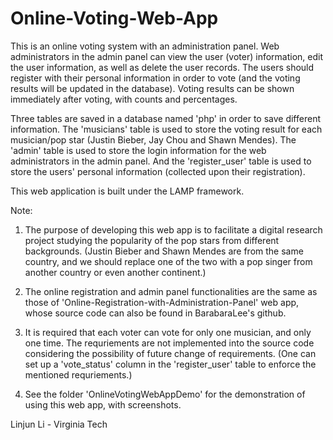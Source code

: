 # Online-Voting-Web-App

This is an online voting system with an administration panel. Web administrators in the admin panel can view the user (voter) information, edit the user information, as well as delete the user records.
The users should register with their personal information in order to vote (and the voting results will be updated in the database). Voting results can be shown immediately after voting, with counts and percentages. 

Three tables are saved in a database named 'php' in order to save different information. The 'musicians' table is used to store the voting result for each musician/pop star (Justin Bieber, Jay Chou and Shawn Mendes). The 'admin' table is used to store the login information for the web administrators in the admin panel. And the 'register_user' table is used to store the users' personal information (collected upon their registration).

This web application is built under the LAMP framework.

Note: 

1. The purpose of developing this web app is to facilitate a digital research project studying the popularity of the pop stars from different backgrounds. (Justin Bieber and Shawn Mendes are from the same country, and we should replace one of the two with a pop singer from another country or even another continent.)

2. The online registration and admin panel functionalities are the same as those of 'Online-Registration-with-Administration-Panel' web app, whose source code can also be found in BarabaraLee's github.

3. It is required that each voter can vote for only one musician, and only one time. The requriements are not implemented into the source code considering the possibility of future change of requirements. (One can set up a 'vote_status' column in the 'register_user' table to enforce the mentioned requriements.)

4. See the folder 'OnlineVotingWebAppDemo' for the demonstration of using this web app, with screenshots.


Linjun Li - Virginia Tech
